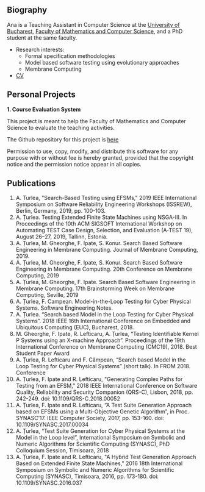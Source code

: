 
## Biography 

Ana is a Teaching Assistant in Computer Science at the [University of Bucharest](http://www.unibuc.ro), [Faculty of Mathematics and Computer Science](http://fmi.unibuc.ro/ro/), and a PhD student at the same faculty. 

  <ul>
              <li >Research interests:
                <ul>
                  <li> Formal specification methodologies</li>
                  <li> Model based software testing using evolutionary approaches</li>
                  <li> Membrane Computing </li>
                </ul>
              </li>
              <li> <a href="https://docs.google.com/document/d/1Ep3YttzHp8acYaZHJGpS7V8V36nXezygO3R1zBWrRqU/edit" class="text-dark" >CV </a> </li>
            </ul>

## Personal Projects 

__1. Course Evaluation System__

This project is meant to help the Faculty of Mathematics and Computer Science to evaluate the teaching activities.

The Github repository for this project is [here](https://github.com/ana-org/CourseEval)

Permission to use, copy, modify, and distribute this software for any purpose with or without fee is hereby granted, provided that the copyright notice and the permission notice appear in all copies.


## Publications 

1. A. Turlea, "Search-Based Testing using EFSMs," 2019 IEEE International Symposium on Software Reliability Engineering Workshops (ISSREW), Berlin, Germany, 2019, pp. 100-103.
2. A. Țurlea. Testing Extended Finite State Machines using NSGA-III. In Proceedings of the 10th ACM SIGSOFT International Workshop on Automating TEST Case Design, Selection, and Evaluation (A-TEST 19), August 26–27, 2019, Tallinn, Estonia.
3. A. Țurlea, M. Gheorghe, F. Ipate, S. Konur. Search Based Software Engineering in Membrane Computing. Journal of Membrane Computing, 2019.
4. A. Țurlea, M. Gheorghe, F. Ipate, S. Konur. Search Based Software Engineering in Membrane Computing. 20th Conference on Membrane Computing, 2019
5. A. Țurlea, M. Gheorghe, F. Ipate. Search Based Software Engineering in Membrane Computing. 17th Brainstorming Week on Membrane Computing, Seville, 2019
6. A. Țurlea, F. Campean. Model-in-the-Loop Testing for Cyber Physical Systems. Software Engineering Notes.
7. A. Țurlea. “Search based Model in the Loop Testing for Cyber Physical Systems”. 2018 IEEE 16th International Conference on Embedded and Ubiquitous Computing (EUC), Bucharest, 2018.
8. M. Gheorghe, F. Ipate, R. Lefticaru, A. Țurlea, “Testing Identifiable Kernel P Systems using an X-machine Approach”. Proceedings of the 19th International Conference on Membrane Computing (CMC19), 2018. Best Student Paper Award
9. A. Țurlea, R. Lefticaru and F. Câmpean, “Search based Model in the Loop Testing for Cyber Physical Systems” (short talk). In FROM 2018. Conference 
10. A. Țurlea, F. Ipate and R. Lefticaru, "Generating Complex Paths for Testing from an EFSM," 2018 IEEE International Conference on Software Quality, Reliability and Security Companion (QRS-C), Lisbon, 2018, pp. 242-249. doi: 10.1109/QRS-C.2018.00052
11. A. Țurlea, F. Ipate and R. Lefticaru, “A Test Suite Generation Approach based on EFSMs using a Multi-Objective Genetic Algorithm”, in Proc. SYNASC’17. IEEE Computer Society, 2017, pp. 153-160. doi: 10.1109/SYNASC.2017.00034 
12. A. Țurlea, “Test Suite Generation for Cyber Physical Systems at the Model in the Loop level”, International Symposium on Symbolic and Numeric Algorithms for Scientific Computing (SYNASC), PhD Colloquium Session, Timisoara, 2018
13. A. Țurlea, F. Ipate and R. Lefticaru, "A Hybrid Test Generation Approach Based on Extended Finite State Machines," 2016 18th International Symposium on Symbolic and Numeric Algorithms for Scientific Computing (SYNASC), Timisoara, 2016, pp. 173-180. doi: 10.1109/SYNASC.2016.037

